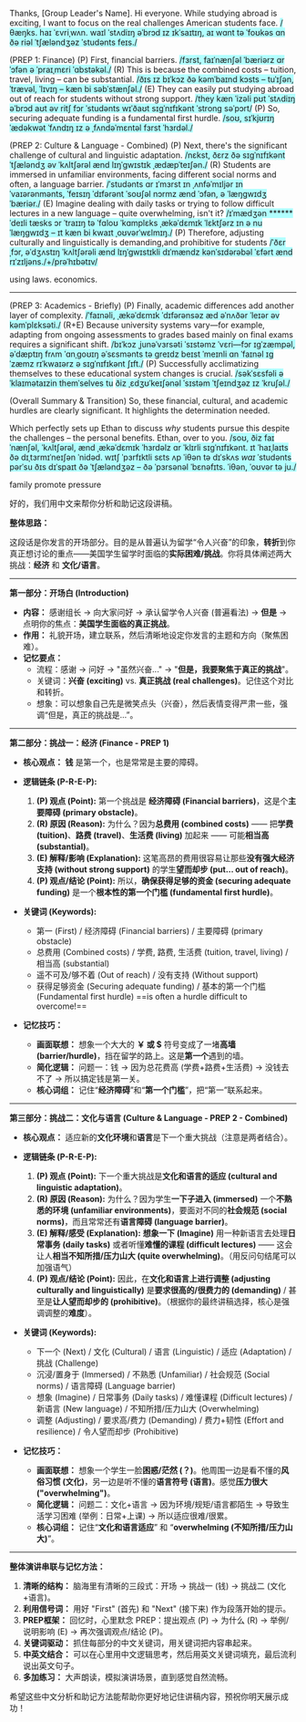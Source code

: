Thanks, \[Group Leader's Name]. Hi everyone. While studying abroad is exciting, I want to focus on the real challenges American students face.
<span style="background:#b1ffff">/θæŋks. haɪ ˈɛvriˌwʌn. waɪl ˈstʌdiɪŋ əˈbrɔd ɪz ɪkˈsaɪtɪŋ, aɪ wɑnt tə ˈfoʊkəs ɑn ðə riəl ˈtʃæləndʒəz ˈstudənts feɪs./</span>

(PREP 1: Finance)
(P) First, financial barriers.
<span style="background:#b1ffff">/fɜrst, faɪˈnænʃəl ˈbæriərz ɑr ˈɔfən ə ˈpraɪˌmɛri ˈɑbstəkəl./</span>
(R) This is because the combined costs – tuition, travel, living – can be substantial.
<span style="background:#b1ffff">/ðɪs ɪz bɪˈkɔz ðə kəmˈbaɪnd kɔsts – tuˈɪʃən, ˈtrævəl, ˈlɪvɪŋ – kæn bi səbˈstænʃəl./</span>
(E) They can easily put studying abroad out of reach for students without strong support.
<span style="background:#b1ffff">/they kæn ˈizəli pʊt ˈstʌdiɪŋ əˈbrɔd aʊt əv ritʃ fɔr ˈstudənts wɪˈðaʊt sɪɡˈnɪfɪkənt ˈstrong səˈpɔrt/</span>
(P) So, securing adequate funding is a fundamental first hurdle.
<span style="background:#b1ffff">/soʊ, sɪˈkjʊrɪŋ ˈædəkwət ˈfʌndɪŋ ɪz ə ˌfʌndəˈmɛntəl fɜrst ˈhɜrdəl./</span>

(PREP 2: Culture & Language - Combined)
(P) Next, there's the significant challenge of cultural and linguistic adaptation.
<span style="background:#b1ffff">/nɛkst, ðɛrz ðə sɪɡˈnɪfɪkənt ˈtʃæləndʒ əv ˈkʌltʃərəl ænd lɪŋˈɡwɪstɪk ˌædæpˈteɪʃən./</span>
(R) Students are immersed in unfamiliar environments, facing different social norms and often, a language barrier.
<span style="background:#b1ffff">/ˈstudənts ɑr ɪˈmɜrst ɪn ˌʌnfəˈmɪljər ɪnˈvaɪərənmənts, ˈfeɪsɪŋ ˈdɪfərənt ˈsoʊʃəl nɔrmz ænd ˈɔfən, ə ˈlæŋɡwɪdʒ ˈbæriər./</span>
(E) Imagine dealing with daily tasks or trying to follow difficult lectures in a new language – quite overwhelming, isn't it?
<span style="background:#b1ffff">/ɪˈmædʒən ****** ˈdeɪli tæsks ɔr ˈtraɪɪŋ tə ˈfɑloʊ ˈkɑmplɛks ˌækəˈdɛmɪk ˈlɛktʃərz ɪn ə nu ˈlæŋɡwɪdʒ – ɪt kæn bi kwaɪt ˌoʊvərˈwɛlmɪŋ./</span>
(P) Therefore, adjusting culturally and linguistically is demanding,and prohibitive for students
<span style="background:#b1ffff">/ˈðɛrˌfɔr, əˈdʒʌstɪŋ ˈkʌltʃərəli ænd lɪŋˈɡwɪstɪkli dɪˈmændz kənˈsɪdərəbəl ˈɛfərt ænd rɪˈzɪljəns./+/prəˈhɪbətɪv/</span>

using laws. economics. 

----

(PREP 3: Academics - Briefly)
(P) Finally, academic differences add another layer of complexity.
<span style="background:#b1ffff">/ˈfaɪnəli, ˌækəˈdɛmɪk ˈdɪfərənsəz æd əˈnʌðər ˈleɪər əv kəmˈplɛksəti./</span>
(R+E) Because university systems vary—for example, adapting from ongoing assessments to grades based mainly on final exams requires a significant shift.
<span style="background:#b1ffff">/bɪˈkɔz ˌjunəˈvɜrsəti ˈsɪstəmz ˈvɛri—fɔr ɪɡˈzæmpəl, əˈdæptɪŋ frʌm ˈɑnˌɡoʊɪŋ əˈsɛsmənts tə ɡreɪdz beɪst ˈmeɪnli ɑn ˈfaɪnəl ɪɡˈzæmz rɪˈkwaɪərz ə sɪɡˈnɪfɪkənt ʃɪft./</span>
(P) Successfully acclimatizing themselves to  these educational system changes is crucial.
<span style="background:#b1ffff">/səkˈsɛsfəli əˈklaɪmətaɪzin themˈselves tu</span>
<span style="background:#b1ffff"> ðiz ˌɛdʒʊˈkeɪʃənəl ˈsɪstəm ˈtʃeɪndʒəz ɪz ˈkruʃəl./</span>

(Overall Summary & Transition)
So, these financial, cultural, and academic hurdles are clearly significant. It highlights the determination needed.

Which perfectly sets up Ethan to discuss *why* students pursue this despite the challenges – the personal benefits. Ethan, over to you.
<span style="background:#b1ffff">/soʊ, ðiz faɪˈnænʃəl, ˈkʌltʃərəl, ænd ˌækəˈdɛmɪk ˈhɜrdəlz ɑr ˈklɪrli sɪɡˈnɪfɪkənt. ɪt ˈhaɪˌlaɪts ðə dɪˌtɜrmɪˈneɪʃən ˈnidəd. wɪtʃ ˈpɜrfɪktli sɛts ʌp ˈiθən tə dɪˈskʌs *waɪ* ˈstudənts pərˈsu ðɪs dɪˈspaɪt ðə ˈtʃæləndʒəz – ðə ˈpɜrsənəl ˈbɛnəfɪts. ˈiθən, ˈoʊvər tə ju./</span>

family promote pressure 

好的，我们用中文来帮你分析和助记这段讲稿。

**整体思路：**

这段话是你发言的开场部分。目的是从普遍认为留学“令人兴奋”的印象，**转折**到你真正想讨论的重点——美国学生留学时面临的**实际困难/挑战**。你将具体阐述两大挑战：**经济** 和 **文化/语言**。

---

**第一部分：开场白 (Introduction)**

*   **内容：** 感谢组长 -> 向大家问好 -> 承认留学令人兴奋 (普遍看法) -> **但是** -> 点明你的焦点：**美国学生面临的真正挑战**。
*   **作用：** 礼貌开场，建立联系，然后清晰地设定你发言的主题和方向（聚焦困难）。
*   **记忆要点：**
    *   流程：感谢 -> 问好 -> "虽然兴奋..." -> "**但是，我要聚焦于真正的挑战**"。
    *   关键词：**兴奋 (exciting)** vs. **真正挑战 (real challenges)**。记住这个对比和转折。
    *   想象：可以想象自己先是微笑点头（兴奋），然后表情变得严肃一些，强调“但是，真正的挑战是...”。

---

**第二部分：挑战一：经济 (Finance - PREP 1)**

*   **核心观点：** **钱** 是第一个，也是常常是主要的障碍。
*   **逻辑链条 (P-R-E-P):**
    1.  **(P) 观点 (Point):** 第一个挑战是 **经济障碍 (Financial barriers)**，这是个**主要障碍 (primary obstacle)**。
    2.  **(R) 原因 (Reason):** 为什么？因为**总费用 (combined costs)** —— 把**学费 (tuition)**、**路费 (travel)**、**生活费 (living)** 加起来 —— 可能**相当高 (substantial)**。
    3.  **(E) 解释/影响 (Explanation):** 这笔高昂的费用很容易让那些**没有强大经济支持 (without strong support)** 的学生**望而却步 (put... out of reach)**。
    4.  **(P) 观点/结论 (Point):** 所以，**确保获得足够的资金 (securing adequate funding)** 是一个**根本性的第一个门槛 (fundamental first hurdle)**。

*   **关键词 (Keywords):**
    *   第一 (First) / 经济障碍 (Financial barriers) / 主要障碍 (primary obstacle)
    *   总费用 (Combined costs) / 学费, 路费, 生活费 (tuition, travel, living) / 相当高 (substantial)
    *   遥不可及/够不着 (Out of reach) / 没有支持 (Without support)
    *   获得足够资金 (Securing adequate funding) / 基本的第一个门槛 (Fundamental first hurdle)
==is often a hurdle difficult to overcome!==
*   **记忆技巧：**
    *   **画面联想：** 想象一个大大的 **￥ 或 $** 符号变成了一堵**高墙 (barrier/hurdle)**，挡在留学的路上。这是**第一个**遇到的墙。
    *   **简化逻辑：** 问题一：钱 -> 因为总花费高 (学费+路费+生活费) -> 没钱去不了 -> 所以搞定钱是第一关。
    *   **核心词组：** 记住“**经济障碍**”和“**第一个门槛**”，把“第一”联系起来。

---

**第三部分：挑战二：文化与语言 (Culture & Language - PREP 2 - Combined)**

*   **核心观点：** 适应新的**文化环境**和**语言**是下一个重大挑战（注意是两者结合）。
*   **逻辑链条 (P-R-E-P):**
    1.  **(P) 观点 (Point):** 下一个重大挑战是**文化和语言的适应 (cultural and linguistic adaptation)**。
    2.  **(R) 原因 (Reason):** 为什么？因为学生**一下子进入 (immersed)** 一个**不熟悉的环境 (unfamiliar environments)**，要面对不同的**社会规范 (social norms)**，而且常常还有**语言障碍 (language barrier)**。
    3.  **(E) 解释/感受 (Explanation):** **想象一下 (Imagine)** 用一种新语言去处理**日常事务 (daily tasks)** 或者听懂**难懂的课程 (difficult lectures)** —— 这会让人**相当不知所措/压力山大 (quite overwhelming)**。（用反问句结尾可以加强语气）
    4.  **(P) 观点/结论 (Point):** 因此，在**文化和语言上进行调整 (adjusting culturally and linguistically)** 是**要求很高的/很费力的 (demanding)** / 甚至是**让人望而却步的 (prohibitive)**。（根据你的最终讲稿选择，核心是强调调整的**难度**）。

*   **关键词 (Keywords):**
    *   下一个 (Next) / 文化 (Cultural) / 语言 (Linguistic) / 适应 (Adaptation) / 挑战 (Challenge)
    *   沉浸/置身于 (Immersed) / 不熟悉 (Unfamiliar) / 社会规范 (Social norms) / 语言障碍 (Language barrier)
    *   想象 (Imagine) / 日常事务 (Daily tasks) / 难懂课程 (Difficult lectures) / 新语言 (New language) / 不知所措/压力山大 (Overwhelming)
    *   调整 (Adjusting) / 要求高/费力 (Demanding) / 费力+韧性 (Effort and resilience) / 令人望而却步 (Prohibitive)

*   **记忆技巧：**
    *   **画面联想：** 想象一个学生一脸**困惑/茫然 (？)**。他周围一边是看不懂的**风俗习惯 (文化)**，另一边是听不懂的**语言符号 (语言)**。感觉**压力很大 ("overwhelming")**。
    *   **简化逻辑：** 问题二：文化+语言 -> 因为环境/规矩/语言都陌生 -> 导致生活学习困难 (举例：日常+上课) -> 所以适应很难/很累。
    *   **核心词组：** 记住“**文化和语言适应**” 和 “**overwhelming (不知所措/压力山大)**”。

---

**整体演讲串联与记忆方法：**

1.  **清晰的结构：** 脑海里有清晰的三段式：开场 -> 挑战一 (钱) -> 挑战二 (文化+语言)。
2.  **利用信号词：** 用好 "First" (首先) 和 "Next" (接下来) 作为段落开始的提示。
3.  **PREP框架：** 回忆时，心里默念 PREP：提出观点 (P) -> 为什么 (R) -> 举例/说明影响 (E) -> 再次强调观点/结论 (P)。
4.  **关键词驱动：** 抓住每部分的中文关键词，用关键词把内容串起来。
5.  **中英文结合：** 可以在心里用中文逻辑思考，然后用英文关键词填充，最后流利说出英文句子。
6.  **多加练习：** 大声朗读，模拟演讲场景，直到感觉自然流畅。

希望这些中文分析和助记方法能帮助你更好地记住讲稿内容，预祝你明天展示成功！
